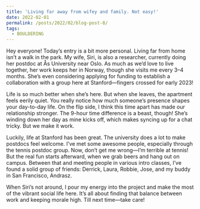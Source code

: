 ```yaml
---
title: 'Living far away from wifey and family. Not easy!'
date: 2022-02-01
permalink: /posts/2022/02/blog-post-8/
tags:
  - BOULDERING
---
```


Hey everyone! Today’s entry is a bit more personal. Living far from home isn’t a walk in the park. My wife, Siri, is also a researcher, currently doing her postdoc at Ås University near Oslo. As much as we’d love to live together, her work keeps her in Norway, though she visits me every 3–4 months. She’s even considering applying for funding to establish a collaboration with a group here at Stanford—fingers crossed for early 2023!

Life is so much better when she’s here. But when she leaves, the apartment feels eerily quiet. You really notice how much someone’s presence shapes your day-to-day life. On the flip side, I think this time apart has made our relationship stronger. The 9-hour time difference is a beast, though! She’s winding down her day as mine kicks off, which makes syncing up for a chat tricky. But we make it work.

Luckily, life at Stanford has been great. The university does a lot to make postdocs feel welcome. I’ve met some awesome people, especially through the tennis postdoc group. Now, don’t get me wrong—I’m terrible at tennis! But the real fun starts afterward, when we grab beers and hang out on campus. Between that and meeting people in various intro classes, I’ve found a solid group of friends: Derrick, Laura, Robbie, Jose, and my buddy in San Francisco, Andrasz.

When Siri’s not around, I pour my energy into the project and make the most of the vibrant social life here. It’s all about finding that balance between work and keeping morale high. Till next time—take care!

